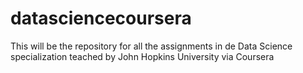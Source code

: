 # datasciencecoursera
This will be the repository for all the assignments in de Data Science specialization teached by John Hopkins University via Coursera
